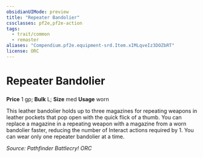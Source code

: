 ```yaml
---
obsidianUIMode: preview
title: "Repeater Bandolier"
cssclasses: pf2e,pf2e-action
tags:
  - trait/common
  - remaster
aliases: "Compendium.pf2e.equipment-srd.Item.xIMLqveIz3DOZbRT"
license: ORC
---
```

# Repeater Bandolier

### 


**Price** 1 gp; 
**Bulk** L; **Size** med
**Usage** worn

This leather bandolier holds up to three magazines for repeating weapons in leather pockets that pop open with the quick flick of a thumb. You can replace a magazine in a repeating weapon with a magazine from a worn bandolier faster, reducing the number of Interact actions required by 1. You can wear only one repeater bandolier at a time.

*Source: Pathfinder Battlecry!*
*ORC*